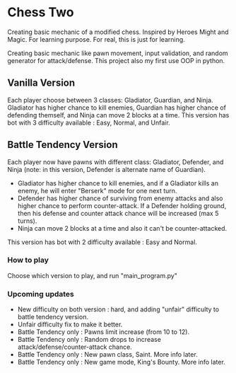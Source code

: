 # Chess Two
Creating basic mechanic of a modified chess. Inspired by Heroes Might and Magic. For learning purpose.
For real, this is just for learning.

Creating basic mechanic like pawn movement, input validation, and random generator for attack/defense. This project also my first use OOP in python.

## Vanilla Version
Each player choose between 3 classes: Gladiator, Guardian, and Ninja. Gladiator has higher chance to kill enemies, Guardian has higher chance of defending themself, and Ninja can move 2 blocks at a time. This version has bot with 3 difficulty available : Easy, Normal, and Unfair.
## Battle Tendency Version
Each player now have pawns with different class: Gladiator, Defender, and Ninja (note: in this version, Defender is alternate name of Guardian). 
* Gladiator has higher chance to kill enemies, and if a Gladiator kills an enemy, he will enter "Berserk" mode for one next turn.
* Defender has higher chance of surviving from enemy attacks and also higher chance to perform counter-attack. If a Defender holding ground, then his defense and counter attack chance will be increased (max 5 turns).
* Ninja can move 2 blocks at a time and also it can't be counter-attacked.

This version has bot with 2 difficulty available : Easy and Normal.

### How to play
Choose which version to play, and run "main_program.py"

### Upcoming updates
* New difficulty on both version : hard, and adding "unfair" difficulty to battle tendency version.
* Unfair difficulty fix to make it better.
* Battle Tendency only : Pawns limit increase (from 10 to 12).
* Battle Tendency only : Random drops to increase attack/defense/counter-attack chance.
* Battle Tendency only : New pawn class, Saint. More info later.
* Battle Tendency only : New game mode, King's Bounty. More info later.
